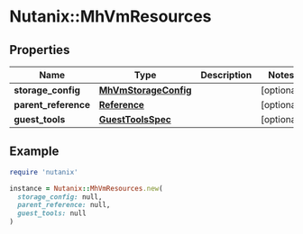 # Nutanix::MhVmResources

## Properties

| Name | Type | Description | Notes |
| ---- | ---- | ----------- | ----- |
| **storage_config** | [**MhVmStorageConfig**](MhVmStorageConfig.md) |  | [optional] |
| **parent_reference** | [**Reference**](Reference.md) |  | [optional] |
| **guest_tools** | [**GuestToolsSpec**](GuestToolsSpec.md) |  | [optional] |

## Example

```ruby
require 'nutanix'

instance = Nutanix::MhVmResources.new(
  storage_config: null,
  parent_reference: null,
  guest_tools: null
)
```

